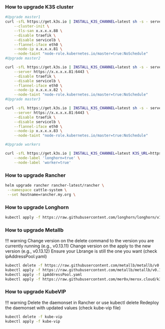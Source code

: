 ### How to upgrade K3S cluster

```bash linenums="1"
#Upgrade master1
curl -sfL https://get.k3s.io | INSTALL_K3S_CHANNEL=latest sh -s - server \
    --cluster-init \
    --tls-san x.x.x.x.88 \
    --disable traefik \
    --disable servicelb \
    --flannel-iface eth0 \
    --node-ip x.x.x.x.81 \
    --node-taint "node-role.kubernetes.io/master=true:NoSchedule"
#Upgrade master2

curl -sfL https://get.k3s.io | INSTALL_K3S_CHANNEL=latest sh -s - server \
    --server https://x.x.x.x.81:6443 \
    --disable traefik \
    --disable servicelb \
    --flannel-iface eth0 \
    --node-ip x.x.x.x.82 \
    --node-taint "node-role.kubernetes.io/master=true:NoSchedule"
#Upgrade master3

curl -sfL https://get.k3s.io | INSTALL_K3S_CHANNEL=latest sh -s - server \
    --server https://x.x.x.x.81:6443 \
    --disable traefik \
    --disable servicelb \
    --flannel-iface eth0 \
    --node-ip x.x.x.x.83 \
    --node-taint "node-role.kubernetes.io/master=true:NoSchedule"

#Upgrade workers

curl -sfL https://get.k3s.io | INSTALL_K3S_CHANNEL=latest K3S_URL=https://x.x.x.x.81:6443 K3S_TOKEN=/var/lib/rancher/k3s/server/node-token sh -s - agent \
    --node-label 'longhorn=true' \
    --node-label 'worker=true'
```

### How to upgrade Rancher
```bash linenums="1"
helm upgrade rancher rancher-latest/rancher \
 --namespace cattle-system \
 --set hostname=rancher.my.org \
```

### How to upgrade Longhorn
```bash linenums="1"
kubectl apply -f https://raw.githubusercontent.com/longhorn/longhorn/v1.5.3/deploy/longhorn.yaml
```

### How to upgrade Metallb
!!! warning
    Change version on the delete command to the version you are currently running (e.g., v0.13.11)
    Change version on the apply to the new version (e.g., v0.13.12)
    Ensure your Lbrange is still the one you want (check ipAddressPool.yaml)


```bash linenums="1"
kubectl delete -f https://raw.githubusercontent.com/metallb/metallb/v0.13.11/config/manifests/metallb-native.yaml
kubectl apply -f https://raw.githubusercontent.com/metallb/metallb/v0.13.12/config/manifests/metallb-native.yaml
kubectl apply -f ipAddressPool.yaml
kubectl apply -f https://raw.githubusercontent.com/mer0x/merox.cloud/k3s/K3S/cluster-deployment/l2Advertisement.yaml
```
### How to upgrade KubeVIP
!!! warning
    Delete the daemonset in Rancher or use kubectl delete
    Redeploy the daemonset with updated values (check kube-vip file)

```bash linenums="1"
kubectl delete -f kube-vip
kubectl apply -f kube-vip
```
